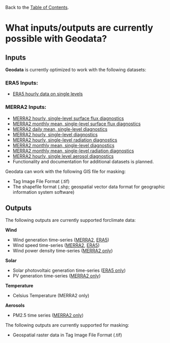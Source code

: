 Back to the [Table of Contents](https://github.com/east-winds/geodata/blob/master/doc/general/tableofcontents.md).

# What inputs/outputs are currently possible with Geodata?

## Inputs

**Geodata** is currently optimized to work with the following datasets:

### ERA5 Inputs:

* [ERA5 hourly data on single levels](https://cds.climate.copernicus.eu/cdsapp#!/dataset/reanalysis-era5-single-levels?tab=overview)

### MERRA2 Inputs:

* [MERRA2 hourly, single-level surface flux diagnostics](https://disc.gsfc.nasa.gov/datasets/M2T1NXFLX_5.12.4/summary)
* [MERRA2 monthly mean, single-level surface flux diagnostics](https://disc.gsfc.nasa.gov/datasets/M2TMNXFLX_5.12.4/summary)
* [MERRA2 daily mean, single-level diagnostics](https://disc.gsfc.nasa.gov/datasets/M2SDNXSLV_5.12.4/summary)
* [MERRA2 hourly, single-level diagnostics](https://disc.gsfc.nasa.gov/datasets/M2T1NXSLV_5.12.4/summary)
* [MERRA2 hourly, single-level radiation diagnostics](https://disc.gsfc.nasa.gov/datasets/M2T1NXRAD_5.12.4/summary)
* [MERRA2 monthly mean, single-level diagnostics](https://disc.gsfc.nasa.gov/datasets/M2TMNXSLV_5.12.4/summary)
* [MERRA2 monthly mean, single-level radiation diagnostics](https://disc.gsfc.nasa.gov/datasets/M2TMNXRAD_5.12.4/summary)
* [MERRA2 hourly, single level aerosol diagnostics](https://disc.gsfc.nasa.gov/datasets/M2T1NXAER_5.12.4/summary)
* Functionality and documentation for additional datasets is planned.

Geodata can work with the following GIS file for masking:

* Tag Image File Format (.tif)
* The shapefile format (.shp; geospatial vector data format for geographic information system software)

## Outputs

The following outputs are currently supported forclimate data:




**Wind**

* Wind generation time-series ([MERRA2](https://github.com/east-winds/geodata/blob/master/doc/merra2/merra2_outputs.md#wind-generation-time-series), [ERA5](https://github.com/east-winds/geodata/blob/master/doc/era5/era5_outputs.md#wind-generation-time-series))
* Wind speed time-series ([MERRA2](https://github.com/east-winds/geodata/blob/master/doc/merra2/merra2_outputs.md#wind-speed-time-series), [ERA5](https://github.com/east-winds/geodata/blob/master/doc/era5/era5_outputs.md#wind-speed-time-series))
* Wind power density time-series ([MERRA2 only](https://github.com/east-winds/geodata/blob/master/doc/merra2/merra2_outputs.md#wind-power-density-time-series))


**Solar**

* Solar photovoltaic generation time-series ([ERA5 only](https://github.com/east-winds/geodata/blob/master/doc/era5/era5_outputs.md#solar-photovoltaic-generation-time-series))
* PV generation time-series ([MERRA2 only](https://github.com/east-winds/geodata/blob/master/doc/merra2/merra2_outputs.md#pv-generation-time-series))


**Temperature**

* Celsius Temperature (MERRA2 only)


**Aerosols**

* PM2.5 time series ([MERRA2 only](https://github.com/east-winds/geodata/blob/master/doc/merra2/merra2_outputs.md#pm25-time-series))




The following outputs are currently supported for masking:

* Geospatial raster data in Tag Image File Format (.tif)





